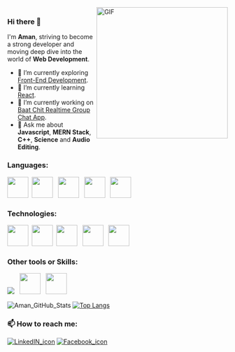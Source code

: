 <img align="right" alt="GIF" src="https://i.pinimg.com/originals/50/83/e0/5083e0a2a7dcaae07c142e8b87036a27.gif" width="300/">

### Hi there 👋

I'm **Aman**, striving to become a strong developer and moving deep dive into the world of **Web Development**.

- 🔭 I’m currently exploring [Front-End Development](https://github.com/amanjha21?tab=repositories).
- 🌱 I’m currently learning [React](https://github.com/amanjha21/baat-chit-frontend).
- 🌱 I’m currently working on [Baat Chit Realtime Group Chat App](https://github.com/amanjha21/baat-chit-backend).
- 💬 Ask me about **Javascript**, **MERN Stack**, **C++**, **Science** and **Audio Editing**.

### Languages:
<img src="https://upload.wikimedia.org/wikipedia/commons/thumb/1/18/ISO_C%2B%2B_Logo.svg/306px-ISO_C%2B%2B_Logo.svg.png" height="48">&nbsp;
<img src="https://upload.wikimedia.org/wikipedia/commons/thumb/6/61/HTML5_logo_and_wordmark.svg/512px-HTML5_logo_and_wordmark.svg.png" height="48"> &nbsp;
<img src="https://upload.wikimedia.org/wikipedia/commons/thumb/d/d5/CSS3_logo_and_wordmark.svg/1200px-CSS3_logo_and_wordmark.svg.png" height="48"> &nbsp; 
<img src="https://cdn.iconscout.com/icon/free/png-256/javascript-2752148-2284965.png" height="48"> &nbsp; 
   <img src="https://www.php.net/images/logos/new-php-logo.svg" height="48"/>

### Technologies:
<img src="https://upload.wikimedia.org/wikipedia/commons/thumb/d/d9/Node.js_logo.svg/1280px-Node.js_logo.svg.png" height="48"> &nbsp;<img src="https://upload.wikimedia.org/wikipedia/commons/thumb/a/a7/React-icon.svg/1280px-React-icon.svg.png" height="48"> &nbsp;<img src="https://seeklogo.com/images/C/cloudinary-logo-91D46BA298-seeklogo.com.png" height="48"/> &nbsp;
<img src="https://download.logo.wine/logo/MySQL/MySQL-Logo.wine.png" height="48"> &nbsp;
<img src="https://img.icons8.com/color/452/mongodb.png" height="48"/>

### Other tools or Skills:

<img src="https://img.icons8.com/color/48/000000/git.png"/> &nbsp; <img src="https://upload.wikimedia.org/wikipedia/commons/thumb/a/af/Adobe_Photoshop_CC_icon.svg/1051px-Adobe_Photoshop_CC_icon.svg.png" height="48"> &nbsp; <img src="https://img.pngio.com/live-recording-with-cubase-capture-your-concerts-cubase-png-500_500.png" height="48"/>

![Aman_GitHub_Stats](https://github-readme-stats.vercel.app/api?username=amanjha21&theme=radical&show_icons=true) [![Top Langs](https://github-readme-stats.vercel.app/api/top-langs/?username=amanjha21&theme=radical&layout=compact)](https://github.com/anuraghazra/github-readme-stats)

### 📫 How to reach me:

[![LinkedIN_icon](https://img.icons8.com/bubbles/48/000000/linkedin.png)](https://www.linkedin.com/in/aman-jha-369880179/)
[![Facebook_icon](https://img.icons8.com/bubbles/48/000000/facebook.png)](https://www.facebook.com/profile.php?id=100009346396665)
